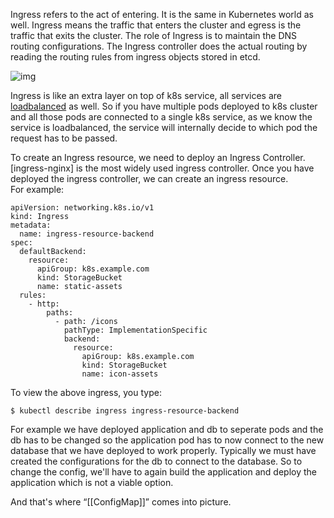 Ingress refers to the act of entering. It is the same in Kubernetes world as well. Ingress means the traffic that enters the cluster and egress is the traffic that exits the cluster. The role of Ingress is to maintain the DNS routing configurations. The Ingress controller does the actual routing by reading the routing rules from ingress objects stored in etcd.  

![img](https://miro.medium.com/max/958/1*K27cGIItdm_OBLLB8i0gAA.png)

Ingress is like an extra layer on top of k8s service, all services are [loadbalanced](https://www.nginx.com/resources/glossary/load-balancing/) as well. So if you have multiple pods deployed to k8s cluster and all those pods are connected to a single k8s service, as we know the service is loadbalanced, the service will internally decide to which pod the request has to be passed.  

To create an Ingress resource, we need to deploy an Ingress Controller. [ingress-nginx] is the most widely used ingress controller. 
Once you have deployed the ingress controller, we can create an ingress resource.  
For example: 

```
apiVersion: networking.k8s.io/v1
kind: Ingress
metadata:
  name: ingress-resource-backend
spec:
  defaultBackend:
    resource:
      apiGroup: k8s.example.com
      kind: StorageBucket
      name: static-assets
  rules:
    - http:
        paths:
          - path: /icons
            pathType: ImplementationSpecific
            backend:
              resource:
                apiGroup: k8s.example.com
                kind: StorageBucket
                name: icon-assets
```

To view the above ingress, you type:  
```
$ kubectl describe ingress ingress-resource-backend
```

For example we have deployed application and db to seperate pods and the db has to be changed so the application pod has to now connect to the new database that we have deployed to work properly. Typically we must have created the configurations for the db to connect to the database. So to change the config, we'll have to again build the application and deploy the application which is not a viable option.    

And that's where “[[ConfigMap]]” comes into picture.
